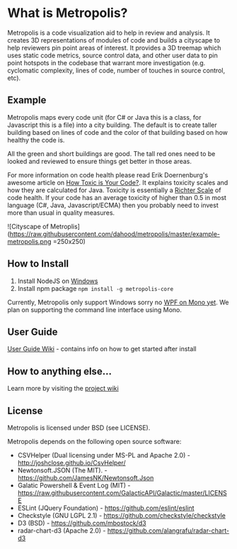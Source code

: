 # What is Metropolis?

Metropolis is a code visualization aid to help in review and analysis. It creates 3D representations of modules of code and builds a cityscape  to help reviewers pin point areas of interest. It provides a 3D treemap which uses static code metrics, source control data, and other user data to pin point hotspots in the codebase that warrant more investigation (e.g. cyclomatic complexity, lines of code, number of touches in source control, etc).

## Example

Metropolis maps every code unit (for C# or Java this is a class, for Javascript this is a file) into a city building. The default is to create taller building based on lines of code and the color of that building based on how healthy the code is.

All the green and short buildings are good. The tall red ones need to be looked and reviewed to ensure things get better in those areas.

For more information on code health please read Erik Doernenburg's awesome article on [How Toxic is Your Code?](http://erik.doernenburg.com/2008/11/how-toxic-is-your-code/). It explains toxicity scales and how they are calculated for Java.
Toxicity is essentially a [Richter Scale](https://en.wikipedia.org/wiki/Richter_magnitude_scale) of code health. If your code has an average toxicity of higher than 0.5 in most language (C#, Java, Javascript/ECMA) then you probably need to invest more than usual in quality measures.

![Cityscape of Metroplis](https://raw.githubusercontent.com/dahood/metropolis/master/example-metropolis.png =250x250)

## How to Install

1. Install NodeJS on [Windows](https://nodejs.org/dist/v6.1.0/node-v6.1.0-x64.msi)
2. Install npm package
`npm install -g metropolis-core`

Currently, Metropolis only support Windows sorry no [WPF on Mono yet](http://www.mono-project.com/docs/gui/wpf/). 
We plan on supporting the command line interface using Mono.

## User Guide

[User Guide Wiki](https://github.com/dahood/metropolis/wiki/User-Guide) - contains info on how to get started after install

## How to anything else...

Learn more by visiting the [project wiki](https://github.com/dahood/metropolis/wiki)

## License

Metropolis is licensed under BSD (see LICENSE).

Metropolis depends on the following open source software:

* CSVHelper (Dual licensing under MS-PL and Apache 2.0) - http://joshclose.github.io/CsvHelper/
* Newtonsoft.JSON (The MIT). - https://github.com/JamesNK/Newtonsoft.Json
* Galatic Powershell & Event Log (MIT) - https://raw.githubusercontent.com/GalacticAPI/Galactic/master/LICENSE
* ESLint (JQuery Foundation) - https://github.com/eslint/eslint
* Checkstyle (GNU LGPL 2.1) - https://github.com/checkstyle/checkstyle
* D3 (BSD) - https://github.com/mbostock/d3
* radar-chart-d3 (Apache 2.0) - https://github.com/alangrafu/radar-chart-d3
